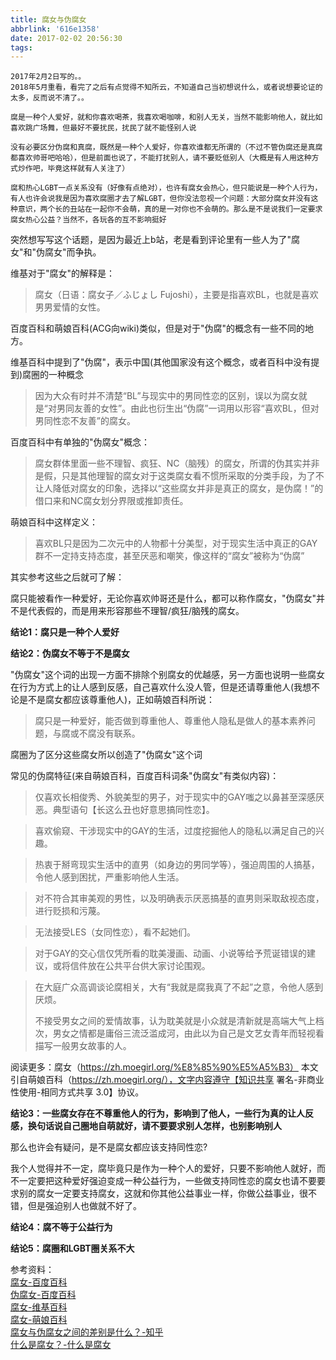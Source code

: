 ```yaml
---
title: 腐女与伪腐女
abbrlink: '616e1358'
date: 2017-02-02 20:56:30
tags:
---
```


    2017年2月2日写的。。
    2018年5月重看，看完了之后有点觉得不知所云，不知道自己当初想说什么，或者说想要论证的太多，反而说不清了。。

    腐是一种个人爱好，就和你喜欢喝茶，我喜欢喝咖啡，和别人无关，当然不能影响他人，就比如喜欢跳广场舞，但最好不要扰民，扰民了就不能怪别人说

    没有必要区分伪腐和真腐，既然是一种个人爱好，你喜欢谁都无所谓的（不过不管伪腐还是真腐都喜欢帅哥吧哈哈），但是前面也说了，不能打扰别人，请不要贬低别人（大概是有人用这种方式炒作吧，毕竟这样就有人关注了）

    腐和热心LGBT一点关系没有（好像有点绝对），也许有腐女会热心，但只能说是一种个人行为，有人也许会说我是因为喜欢腐圈才去了解LGBT，但你没法忽视一个问题：大部分腐女并没有这种意识，两个长的丑站在一起你不会萌，真的是一对你也不会萌的。那么是不是说我们一定要求腐女热心公益？当然不，各玩各的互不影响挺好 


突然想写写这个话题，是因为最近上b站，老是看到评论里有一些人为了"腐女"和"伪腐女"而争执。


维基对于"腐女"的解释是：
>腐女（日语：腐女子／ふじょし Fujoshi），主要是指喜欢BL，也就是喜欢男男爱情的女性。


百度百科和萌娘百科(ACG向wiki)类似，但是对于"伪腐"的概念有一些不同的地方。

维基百科中提到了"伪腐"，表示中国(其他国家没有这个概念，或者百科中没有提到)腐圈的一种概念
>因为大众有时并不清楚“BL”与现实中的男同性恋的区别，误以为腐女就是“对男同友善的女性”。由此也衍生出“伪腐”一词用以形容“喜欢BL，但对男同性恋不友善”的腐女。

百度百科中有单独的"伪腐女"概念：
>腐女群体里面一些不理智、疯狂、NC（脑残）的腐女，所谓的伪其实并非是假，只是其他理智的腐女对于这类腐女看不惯所采取的分类手段，为了不让人降低对腐女的印象，选择以“这些腐女并非是真正的腐女，是伪腐！”的借口来和NC腐女划分界限或推卸责任。

萌娘百科中这样定义：
>喜欢BL只是因为二次元中的人物都十分美型，对于现实生活中真正的GAY群不一定持支持态度，甚至厌恶和嘲笑，像这样的“腐女”被称为“伪腐”

其实参考这些之后就可了解：

腐只能被看作一种爱好，无论你喜欢帅哥还是什么，都可以称作腐女，"伪腐女"并不是代表假的，而是用来形容那些不理智/疯狂/脑残的腐女。

**结论1：腐只是一种个人爱好**

**结论2：伪腐女不等于不是腐女**


"伪腐女"这个词的出现一方面不排除个别腐女的优越感，另一方面也说明一些腐女在行为方式上的让人感到反感，自己喜欢什么没人管，但是还请尊重他人(我想不论是不是腐女都应该尊重他人)，正如萌娘百科所说：
>腐只是一种爱好，能否做到尊重他人、尊重他人隐私是做人的基本素养问题，与腐或不腐没有联系。

腐圈为了区分这些腐女所以创造了"伪腐女"这个词

常见的伪腐特征(来自萌娘百科，百度百科词条"伪腐女"有类似内容)：
>仅喜欢长相俊秀、外貌美型的男子，对于现实中的GAY嗤之以鼻甚至深感厌恶。典型语句【长这么丑也好意思搞同性恋】。

>喜欢偷窥、干涉现实中的GAY的生活，过度挖掘他人的隐私以满足自己的兴趣。

>热衷于掰弯现实生活中的直男（如身边的男同学等），强迫周围的人搞基，令他人感到困扰，严重影响他人生活。

>对不符合其审美观的男性，以及明确表示厌恶搞基的直男则采取敌视态度，进行贬损和污蔑。

>无法接受LES（女同性恋），看不起她们。

>对于GAY的交心信仅凭所看的耽美漫画、动画、小说等给予荒诞错误的建议，或将信件放在公共平台供大家讨论围观。

>在大庭广众高调谈论腐相关，大有“我就是腐我真了不起”之意，令他人感到厌烦。
>
>不接受男女之间的爱情故事，认为耽美就是小众就是清新就是高端大气上档次，男女之情都是庸俗三流泛滥成河，由此以为自己是文艺女青年而轻视看描写一般男女故事的人。

阅读更多：腐女（https://zh.moegirl.org/%E8%85%90%E5%A5%B3）
本文引自萌娘百科（https://zh.moegirl.org/），文字内容遵守【知识共享 署名-非商业性使用-相同方式共享 3.0】协议。

**结论3：一些腐女存在不尊重他人的行为，影响到了他人，一些行为真的让人反感，换句话说自己圈地自萌就好，请不要要求别人怎样，也别影响别人**

那么也许会有疑问，是不是腐女都应该支持同性恋?

我个人觉得并不一定，腐毕竟只是作为一种个人的爱好，只要不影响他人就好，而不一定要把这种爱好强迫变成一种公益行为，一些做支持同性恋的腐女也请不要要求别的腐女一定要支持腐女，这就和你其他公益事业一样，你做公益事业，很不错，但是强迫别人也做就不好了。

**结论4：腐不等于公益行为**

**结论5：腐圈和LGBT圈关系不大**


参考资料：  
[腐女-百度百科](http://baike.baidu.com/link?url=35LSeDDZ4DN-428f8vVGBpL95zBC5P8fkGqeWL6-YqxLU6E44czQGCWjHVXMWQy5GRRwEKCHB1CxmUfiXzoP2s4aFeJ9Cpk1V1GF5c88_LK#4)  
[伪腐女-百度百科](http://baike.baidu.com/view/2603612.htm)  
[腐女-维基百科](https://zh.wikipedia.org/wiki/%E8%85%90%E5%A5%B3)  
[腐女-萌娘百科](https://zh.moegirl.org/zh-hans/%E8%85%90%E5%A5%B3)  
[腐女与伪腐女之间的差别是什么？-知乎](https://www.zhihu.com/question/27984520)  
[什么是腐女？-什么是腐女](https://www.zhihu.com/question/20596592)


